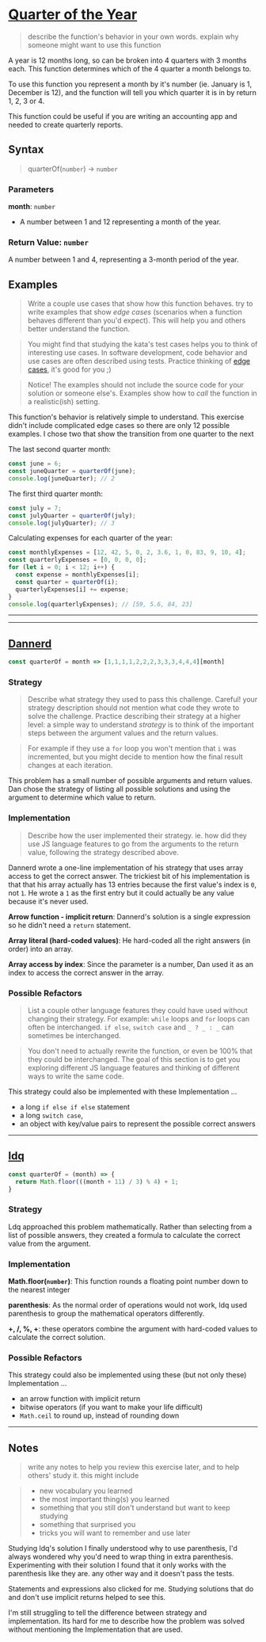# [Quarter of the Year](https://www.codewars.com/kata/5ce9c1000bab0b001134f5af)

> describe the function's behavior in your own words. explain why someone might want to use this function

A year is 12 months long, so can be broken into 4 quarters with 3 months each.  This function determines which of the 4 quarter a month belongs to.

To use this function you represent a month by it's number (ie. January is 1, December is 12), and the function will tell you which quarter it is in by return 1, 2, 3 or 4.

This function could be useful if you are writing an accounting app and needed to create quarterly reports.

## Syntax

> quarterOf(`number`) -> `number`

### Parameters

**month**: `number`

- A number between 1 and 12 representing a month of the year.

### Return Value: `number`

A number between 1 and 4, representing a 3-month period of the year.

## Examples

> Write a couple use cases that show how this function behaves. try to write examples that show _edge cases_ (scenarios when a function behaves different than you'd expect).  This will help you and others better understand the function.

> You might find that studying the kata's test cases helps you to think of interesting use cases.  In software development, code behavior and use cases are often described using tests.  Practice thinking of [edge cases](https://www.geeksforgeeks.org/dont-forget-edge-cases/), it's good for you ;)

> Notice! The examples should not include the source code for your solution or someone else's.  Examples show how to _call_ the function in a realistic(ish) setting.

This function's behavior is relatively simple to understand. This exercise didn't include complicated edge cases so there are only 12 possible examples. I chose two that show the transition from one quarter to the next

The last second quarter month:

```js
const june = 6;
const juneQuarter = quarterOf(june);
console.log(juneQuarter); // 2
```

The first third quarter month:

```js
const july = 7;
const julyQuarter = quarterOf(july);
console.log(julyQuarter); // 3
```

Calculating expenses for each quarter of the year:

```js
const monthlyExpenses = [12, 42, 5, 0, 2, 3.6, 1, 0, 83, 9, 10, 4];
const quarterlyExpenses = [0, 0, 0, 0];
for (let i = 0; i < 12; i++) {
  const expense = monthlyExpenses[i];
  const quarter = quarterOf(i);
  quarterlyExpenses[i] += expense;
}
console.log(quarterlyExpenses); // [59, 5.6, 84, 23]
```

---
---

## [Dannerd](https://www.codewars.com/users/Dannerd)

```js
const quarterOf = month => [1,1,1,1,2,2,2,3,3,3,4,4,4][month]
```

### Strategy

> Describe what strategy they used to pass this challenge.  Careful! your strategy description should not mention what code they wrote to solve the challenge. Practice describing their strategy at a higher level: a simple way to understand _strategy_ is to think of the important steps between the argument values and the return values.

> For example if they use a `for` loop you won't mention that `i` was incremented, but you might decide to mention how the final result changes at each iteration.

This problem has a small number of possible arguments and return values. Dan chose the strategy of listing all possible solutions and using the argument to determine which value to return.

### Implementation

> Describe how the user implemented their strategy. ie. how did they use JS language features to go from the arguments to the return value, following the strategy described above.

Dannerd wrote a one-line implementation of his strategy that uses array access to get the correct answer.  The trickiest bit of his implementation is that that his array actually has 13 entries because the first value's index is `0`, not `1`.  He wrote a `1` as the first entry but it could actually be any value because it's never used.

**Arrow function - implicit return**: Dannerd's solution is a single expression so he didn't need a `return` statement.

**Array literal (hard-coded values)**: He hard-coded all the right answers (in order) into an array.

**Array access by index**: Since the parameter is a number, Dan used it as an index to access the correct answer in the array.

### Possible Refactors

> List a couple other language features they could have used without changing their strategy.  For example: `while` loops and `for` loops can often be interchanged. `if else`, `switch case` and `_ ? _ : _` can sometimes be interchanged.

> You don't need to actually rewrite the function, or even be 100% that they could be interchanged. The goal of this section is to get you exploring different JS language features and thinking of different ways to write the same code.

This strategy could also be implemented with these Implementation ...

- a long `if else if else` statement
- a long `switch case`,
- an object with key/value pairs to represent the possible correct answers

---

## [ldq](https://www.codewars.com/users/ldq)

```js
const quarterOf = (month) => {
  return Math.floor(((month + 11) / 3) % 4) + 1;
}
```

### Strategy

Ldq approached this problem mathematically.  Rather than selecting from a list of possible answers, they created a formula to calculate the correct value from the argument.

### Implementation

**Math.floor(`number`)**: This function rounds a floating point number down to the nearest integer

**parenthesis**:  As the normal order of operations would not work, ldq used parenthesis to group the mathematical operators differently.

**+, /, %, +**: these operators combine the argument with hard-coded values to calculate the correct solution.

### Possible Refactors

This strategy could also be implemented using these (but not only these) Implementation ...

- an arrow function with implicit return
- bitwise operators (if you want to make your life difficult)
- `Math.ceil` to round up, instead of rounding down

---

## Notes

> write any notes to help you review this exercise later, and to help others' study it. this might include

> - new vocabulary you learned
> - the most important thing(s) you learned
> - something that you still don't understand but want to keep studying
> - something that surprised you
> - tricks you will want to remember and use later

Studying ldq's solution I finally understood why to use parenthesis, I'd always wondered why you'd need to wrap thing in extra parenthesis.  Experimenting with their solution I found that it only works with the parenthesis like they are. any other way and it doesn't pass the tests.

Statements and expressions also clicked for me.  Studying solutions that do and don't use implicit returns helped to see this.

I'm still struggling to tell the difference between strategy and implementation.  Its hard for me to describe how the problem was solved without mentioning the Implementation that are used.
